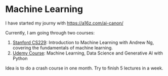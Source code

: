 # Machine Learning

I have started my journy with https://a16z.com/ai-canon/ 

Currently, I am going through two courses:
1. [Stanford CS229](https://www.youtube.com/playlist?list=PLoROMvodv4rMiGQp3WXShtMGgzqpfVfbU): Introduction to Machine Learning with Andrew Ng, covering the fundamentals of machine learning.
2. [Udemy Course](https://www.udemy.com/course/data-science-and-machine-learning-with-python-hands-on/?couponCode=KEEPLEARNING): Machine Learning, Data Science and Generative AI with Python


Idea is to do a crash course in one month. Try to finish 5 lectures in a week.
